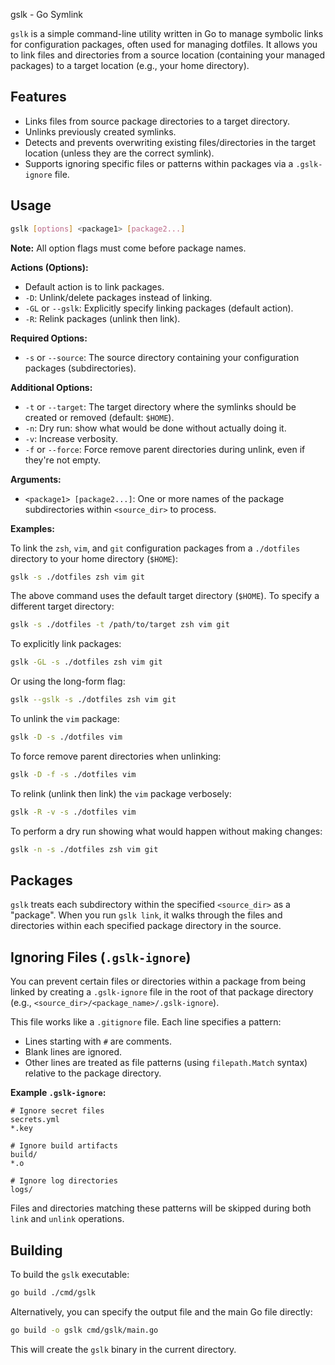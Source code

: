 gslk - Go Symlink

`gslk` is a simple command-line utility written in Go to manage symbolic links for configuration packages, often used for managing dotfiles. It allows you to link files and directories from a source location (containing your managed packages) to a target location (e.g., your home directory).

## Features

*   Links files from source package directories to a target directory.
*   Unlinks previously created symlinks.
*   Detects and prevents overwriting existing files/directories in the target location (unless they are the correct symlink).
*   Supports ignoring specific files or patterns within packages via a `.gslk-ignore` file.

## Usage

```bash
gslk [options] <package1> [package2...]
```

**Note:** All option flags must come before package names.

**Actions (Options):**

*   Default action is to link packages.
*   `-D`: Unlink/delete packages instead of linking.
*   `-GL` or `--gslk`: Explicitly specify linking packages (default action).
*   `-R`: Relink packages (unlink then link).

**Required Options:**

*   `-s` or `--source`: The source directory containing your configuration packages (subdirectories).

**Additional Options:**

*   `-t` or `--target`: The target directory where the symlinks should be created or removed (default: `$HOME`).
*   `-n`: Dry run: show what would be done without actually doing it.
*   `-v`: Increase verbosity.
*   `-f` or `--force`: Force remove parent directories during unlink, even if they're not empty.

**Arguments:**

*   `<package1> [package2...]`: One or more names of the package subdirectories within `<source_dir>` to process.

**Examples:**

To link the `zsh`, `vim`, and `git` configuration packages from a `./dotfiles` directory to your home directory (`$HOME`):

```bash
gslk -s ./dotfiles zsh vim git
```

The above command uses the default target directory (`$HOME`). To specify a different target directory:

```bash
gslk -s ./dotfiles -t /path/to/target zsh vim git
```

To explicitly link packages:
```bash
gslk -GL -s ./dotfiles zsh vim git
```

Or using the long-form flag:
```bash
gslk --gslk -s ./dotfiles zsh vim git
```

To unlink the `vim` package:

```bash
gslk -D -s ./dotfiles vim
```

To force remove parent directories when unlinking:
```bash
gslk -D -f -s ./dotfiles vim
```

To relink (unlink then link) the `vim` package verbosely:

```bash
gslk -R -v -s ./dotfiles vim
```

To perform a dry run showing what would happen without making changes:

```bash
gslk -n -s ./dotfiles zsh vim git
```

## Packages

`gslk` treats each subdirectory within the specified `<source_dir>` as a "package". When you run `gslk link`, it walks through the files and directories within each specified package directory in the source.

## Ignoring Files (`.gslk-ignore`)

You can prevent certain files or directories within a package from being linked by creating a `.gslk-ignore` file in the root of that package directory (e.g., `<source_dir>/<package_name>/.gslk-ignore`).

This file works like a `.gitignore` file. Each line specifies a pattern:

*   Lines starting with `#` are comments.
*   Blank lines are ignored.
*   Other lines are treated as file patterns (using `filepath.Match` syntax) relative to the package directory.

**Example `.gslk-ignore`:**

```
# Ignore secret files
secrets.yml
*.key

# Ignore build artifacts
build/
*.o

# Ignore log directories
logs/
```

Files and directories matching these patterns will be skipped during both `link` and `unlink` operations.

## Building

To build the `gslk` executable:

```bash
go build ./cmd/gslk
```

Alternatively, you can specify the output file and the main Go file directly:

```bash
go build -o gslk cmd/gslk/main.go
```

This will create the `gslk` binary in the current directory.